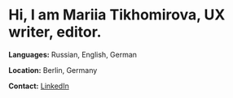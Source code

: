 # Hi, I am Mariia Tikhomirova, UX writer, editor.

**Languages:** Russian, English, German

**Location:** Berlin, Germany

**Contact:** <a href="https://www.linkedin.com/in/mariiatikhomirova/">LinkedIn</a>
